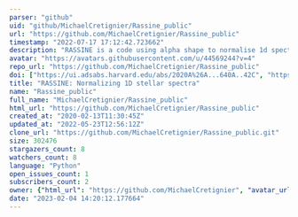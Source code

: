 ```yaml
---
parser: "github"
uid: "github/MichaelCretignier/Rassine_public"
url: "https://github.com/MichaelCretignier/Rassine_public"
timestamp: "2022-07-17 17:12:42.723662"
description: "RASSINE is a code using alpha shape to normalise 1d spectra"
avatar: "https://avatars.githubusercontent.com/u/44569244?v=4"
repo_url: "https://github.com/MichaelCretignier/Rassine_public"
doi: ["https://ui.adsabs.harvard.edu/abs/2020A%26A...640A..42C", "https://ui.adsabs.harvard.edu/abs/2021ascl.soft02022C/abstract"]
title: "RASSINE: Normalizing 1D stellar spectra"
name: "Rassine_public"
full_name: "MichaelCretignier/Rassine_public"
html_url: "https://github.com/MichaelCretignier/Rassine_public"
created_at: "2020-02-13T11:30:45Z"
updated_at: "2022-05-23T12:56:12Z"
clone_url: "https://github.com/MichaelCretignier/Rassine_public.git"
size: 302476
stargazers_count: 8
watchers_count: 8
language: "Python"
open_issues_count: 1
subscribers_count: 2
owner: {"html_url": "https://github.com/MichaelCretignier", "avatar_url": "https://avatars.githubusercontent.com/u/44569244?v=4", "login": "MichaelCretignier", "type": "User"}
date: "2023-02-04 14:20:12.177664"
---
```

